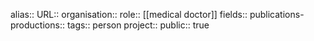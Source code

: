 alias::
URL::
organisation::
role:: [[medical doctor]] 
fields::
publications-productions:: 
tags:: person
project::
public:: true
